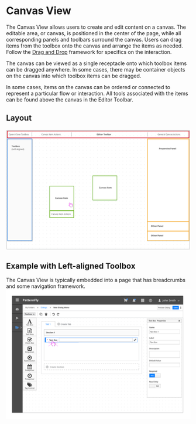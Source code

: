 # Canvas View

The Canvas View allows users to create and edit content on a canvas. The editable area, or canvas, is positioned in the center of the page, while all corresponding panels and toolbars surround the canvas. Users can drag items from the toolbox onto the canvas and arrange the items as needed.
Follow the [Drag and Drop](http://www.patternfly.org/pattern-library/forms-and-controls/drag-and-drop/) framework for specifics on the interaction.

The canvas can be viewed as a single receptacle onto which toolbox items can be dragged anywhere. In some cases, there may be container objects on the canvas into which toolbox items can be dragged.

In some cases, items on the canvas can be ordered or connected to represent a particular flow or interaction. All tools associated with the items can be found above the canvas in the Editor Toolbar.

## Layout
![Canvas Layout](./img/Canvas-01.png)

## Example with Left-aligned Toolbox
The Canvas View is typically embedded into a page that has breadcrumbs and some navigation framework.
![Canvas Layout](./img/Canvas-02@2x.png)

